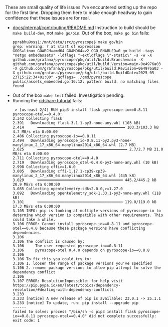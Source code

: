 These are small quality of life issues I've encountered setting up the repo for the first time.
Dropping them here to make enough headway to gain confidence that these issues are for real.

- [docs/internal/contributing/README.md](docs/internal/contributing/README.md) Instruction to build should be `make build-dev`, not `make go/bin`.
  Out of the box, `make go bin` fails:
  ```
  pprabhu@oss1:/mnt/data/src/pyroscope$ make go/bin
  grep: warning: ? at start of expression
  GOOS=linux GOARCH=amd64 GOAMD64=v2 CGO_ENABLED=0 go build -tags "netgo embedassets" -ldflags "-extldflags \"-static\" -s -w -X github.com/grafana/pyroscope/pkg/util/build.Branch=main -X github.com/grafana/pyroscope/pkg/util/build.Version=main-0e4976a03 -X github.com/grafana/pyroscope/pkg/util/build.Revision=0e4976a03 -X github.com/grafana/pyroscope/pkg/util/build.BuildDate=2025-05-23T15:22:34+01:00" -gcflags= ./cmd/pyroscope
  public/assets_embedded.go:16:12: pattern build: no matching files found
  ```
- Out of the box `make test` failed. Investigation pending.
- Running the [ridshare tutorial](https://grafana.com/docs/pyroscope/latest/get-started/ride-share-tutorial/) fails:
  ```
   > [us-east 2/4] RUN pip3 install flask pyroscope-io==0.8.11 pyroscope-otel==0.4.0:                                                                                             
  2.342 Collecting flask                                                                                                                                                          
  2.391   Downloading flask-3.1.1-py3-none-any.whl (103 kB)                                                                                                                       
  2.414      ━━━━━━━━━━━━━━━━━━━━━━━━━━━━━━━━━━━━━━━ 103.3/103.3 kB 4.7 MB/s eta 0:00:00
  2.486 Collecting pyroscope-io==0.8.11
  2.494   Downloading pyroscope_io-0.8.11-py2.py3-none-manylinux_2_17_x86_64.manylinux2014_x86_64.whl (2.7 MB)
  2.625      ━━━━━━━━━━━━━━━━━━━━━━━━━━━━━━━━━━━━━━━━ 2.7/2.7 MB 21.0 MB/s eta 0:00:00
  2.711 Collecting pyroscope-otel==0.4.0
  2.719   Downloading pyroscope_otel-0.4.0-py3-none-any.whl (10 kB)
  2.998 Collecting cffi>=1.6.0
  3.005   Downloading cffi-1.17.1-cp39-cp39-manylinux_2_17_x86_64.manylinux2014_x86_64.whl (445 kB)
  3.029      ━━━━━━━━━━━━━━━━━━━━━━━━━━━━━━━━━━━━━━ 445.2/445.2 kB 20.9 MB/s eta 0:00:00
  3.085 Collecting opentelemetry-sdk<2.0.0,>=1.27.0
  3.092   Downloading opentelemetry_sdk-1.33.1-py3-none-any.whl (118 kB)
  3.101      ━━━━━━━━━━━━━━━━━━━━━━━━━━━━━━━━━━━━━━ 119.0/119.0 kB 17.3 MB/s eta 0:00:00
  3.105 INFO: pip is looking at multiple versions of pyroscope-io to determine which version is compatible with other requirements. This could take a while.
  3.106 ERROR: Cannot install pyroscope-io==0.8.11 and pyroscope-otel==0.4.0 because these package versions have conflicting dependencies.
  3.106 
  3.106 The conflict is caused by:
  3.106     The user requested pyroscope-io==0.8.11
  3.106     pyroscope-otel 0.4.0 depends on pyroscope-io==0.8.8
  3.106 
  3.106 To fix this you could try to:
  3.106 1. loosen the range of package versions you've specified
  3.106 2. remove package versions to allow pip attempt to solve the dependency conflict
  3.106 
  3.107 ERROR: ResolutionImpossible: for help visit https://pip.pypa.io/en/latest/topics/dependency-resolution/#dealing-with-dependency-conflicts
  3.233 
  3.233 [notice] A new release of pip is available: 23.0.1 -> 25.1.1
  3.233 [notice] To update, run: pip install --upgrade pip
  ------
  failed to solve: process "/bin/sh -c pip3 install flask pyroscope-io==0.8.11 pyroscope-otel==0.4.0" did not complete successfully: exit code: 1
  ```
